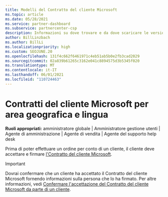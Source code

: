 ```yaml
---
title: Modelli del Contratto del cliente Microsoft
ms.topic: article
ms.date: 05/28/2021
ms.service: partner-dashboard
ms.subservice: partnercenter-csp
description: Informazioni su dove trovare e da dove scaricare le versioni del Contratto del cliente Microsoft specifiche per area geografica e lingua da esaminare con i clienti.
author: BillLinzbach
ms.author: BillLi
ms.localizationpriority: high
ms.custom: SEOJUNE.20
ms.openlocfilehash: 131f4c662f6461971c4eb51ab5b0e2fb3cad2029
ms.sourcegitcommit: 02a839b61265c3162e041c8894575d3b5345f020
ms.translationtype: MT
ms.contentlocale: it-IT
ms.lasthandoff: 06/01/2021
ms.locfileid: "110724463"
---
```

# <a name="microsoft-customer-agreements-by-region-and-language"></a>Contratti del cliente Microsoft per area geografica e lingua

**Ruoli appropriati:** amministratore globale | Amministratore gestione utenti | Agente di amministrazione | Agente di vendita | Agente del supporto help desk

Prima di poter effettuare un ordine per conto di un cliente, il cliente deve accettare e firmare [l'Contratto del cliente Microsoft](https://www.microsoft.com/licensing/docs/customeragreement).

>[!IMPORTANT]
> Dovrai confermare che un cliente ha accettato il Contratto del cliente Microsoft fornendo informazioni sulla persona che lo ha firmato. Per altre informazioni, vedi [Confermare l'accettazione del Contratto del cliente Microsoft da parte di un cliente](./confirm-customer-agreement.md).
